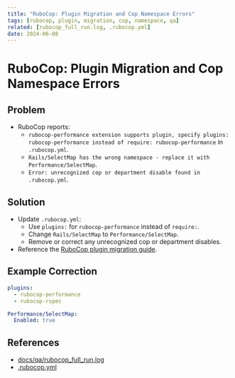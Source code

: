 ```yaml
---
title: "RuboCop: Plugin Migration and Cop Namespace Errors"
tags: [rubocop, plugin, migration, cop, namespace, qa]
related: [rubocop_full_run.log, .rubocop.yml]
date: 2024-06-08
---
```


# RuboCop: Plugin Migration and Cop Namespace Errors

## Problem
- RuboCop reports:
  - `rubocop-performance extension supports plugin, specify plugins: rubocop-performance instead of require: rubocop-performance` in `.rubocop.yml`.
  - `Rails/SelectMap has the wrong namespace - replace it with Performance/SelectMap`.
  - `Error: unrecognized cop or department disable found in .rubocop.yml`.

## Solution
- Update `.rubocop.yml`:
  - Use `plugins:` for `rubocop-performance` instead of `require:`.
  - Change `Rails/SelectMap` to `Performance/SelectMap`.
  - Remove or correct any unrecognized cop or department disables.
- Reference the [RuboCop plugin migration guide](https://docs.rubocop.org/rubocop/plugin_migration_guide.html).

## Example Correction
```yaml
plugins:
  - rubocop-performance
  - rubocop-rspec

Performance/SelectMap:
  Enabled: true
```

## References
- [docs/qa/rubocop_full_run.log](rubocop_full_run.log)
- [.rubocop.yml](../../.rubocop.yml) 